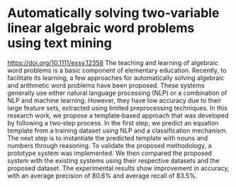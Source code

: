 # Automatically solving two‐variable linear algebraic word problems using text mining
https://doi.org/10.1111/exsy.12358
The teaching and learning of algebraic word problems is a basic component of elementary education. Recently, to facilitate its learning, a few approaches for automatically
solving algebraic and arithmetic word problems have been proposed. These systems generally use either natural language processing (NLP) or a combination of
NLP and machine learning. However, they have low accuracy due to their large feature sets, extracted using limited preprocessing techniques. In this research work,
we propose a template‐based approach that was developed by following a two‐step process. In the first step, we predict an equation template from a training dataset
using NLP and a classification mechanism. The next step is to instantiate the predicted template with nouns and numbers through reasoning. To validate the proposed
methodology, a prototype system was implemented. We then compared the proposed system with the existing systems using their respective datasets and the
proposed dataset. The experimental results show improvement in accuracy, with an average precision of 80.6% and average recall of 83.5%.
